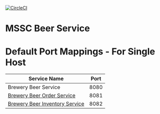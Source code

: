 [![CircleCI](https://circleci.com/gh/Vinoth5595/mssc-beer-service.svg?style=svg)](https://circleci.com/gh/circleci/mssc-beer-service)

# MSSC Beer Service

# Default Port Mappings - For Single Host
| Service Name | Port | 
| --------| -----|
| Brewery Beer Service | 8080 |
| [Brewery Beer Order Service](https://github.com/Vinoth5595/mssc-beer-order-service) | 8081 |
| [Brewery Beer Inventory Service](https://github.com/Vinoth5595/mssc-beer-inventory-service) | 8082 |